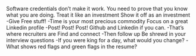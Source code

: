 Software credentials don’t make it work. You need to prove that you know what you are doing.
Treat it like an investment
Show it off as an investment
-Give Free stuff!
-Time is your most precious commodity
Focus on a great Linkedin profile
-Post! Post! Post! Github and Linkedin if you can.
-That’s where recruiters are
Find and connect
-Then follow up
Be shrewd in your interview questions
-If you were king for a day, what would you change?
-What shows red flags and green flags in the resume?
